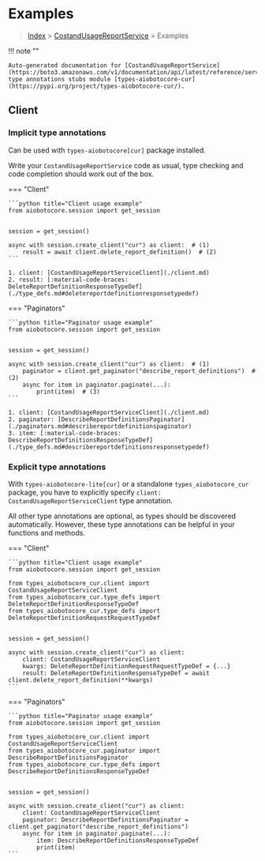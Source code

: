 # Examples

> [Index](../README.md) > [CostandUsageReportService](./README.md) > Examples

!!! note ""

    Auto-generated documentation for [CostandUsageReportService](https://boto3.amazonaws.com/v1/documentation/api/latest/reference/services/cur.html#CostandUsageReportService)
    type annotations stubs module [types-aiobotocore-cur](https://pypi.org/project/types-aiobotocore-cur/).

## Client

### Implicit type annotations

Can be used with `types-aiobotocore[cur]` package installed.

Write your `CostandUsageReportService` code as usual,
type checking and code completion should work out of the box.



=== "Client"

    ```python title="Client usage example"
    from aiobotocore.session import get_session


    session = get_session()

    async with session.create_client("cur") as client:  # (1)
        result = await client.delete_report_definition()  # (2)
    ```

    1. client: [CostandUsageReportServiceClient](./client.md)
    2. result: [:material-code-braces: DeleteReportDefinitionResponseTypeDef](./type_defs.md#deletereportdefinitionresponsetypedef) 



=== "Paginators"

    ```python title="Paginator usage example"
    from aiobotocore.session import get_session


    session = get_session()

    async with session.create_client("cur") as client:  # (1)
        paginator = client.get_paginator("describe_report_definitions")  # (2)
        async for item in paginator.paginate(...):
            print(item)  # (3)
    ```

    1. client: [CostandUsageReportServiceClient](./client.md)
    2. paginator: [DescribeReportDefinitionsPaginator](./paginators.md#describereportdefinitionspaginator)
    3. item: [:material-code-braces: DescribeReportDefinitionsResponseTypeDef](./type_defs.md#describereportdefinitionsresponsetypedef) 




### Explicit type annotations

With `types-aiobotocore-lite[cur]`
or a standalone `types_aiobotocore_cur` package, you have to explicitly specify
`client: CostandUsageReportServiceClient` type annotation.

All other type annotations are optional, as types should be discovered automatically.
However, these type annotations can be helpful in your functions and methods.


=== "Client"

    ```python title="Client usage example"
    from aiobotocore.session import get_session

    from types_aiobotocore_cur.client import CostandUsageReportServiceClient
    from types_aiobotocore_cur.type_defs import DeleteReportDefinitionResponseTypeDef
    from types_aiobotocore_cur.type_defs import DeleteReportDefinitionRequestRequestTypeDef


    session = get_session()

    async with session.create_client("cur") as client:
        client: CostandUsageReportServiceClient
        kwargs: DeleteReportDefinitionRequestRequestTypeDef = {...}
        result: DeleteReportDefinitionResponseTypeDef = await client.delete_report_definition(**kwargs)
    ```



=== "Paginators"

    ```python title="Paginator usage example"
    from aiobotocore.session import get_session

    from types_aiobotocore_cur.client import CostandUsageReportServiceClient
    from types_aiobotocore_cur.paginator import DescribeReportDefinitionsPaginator
    from types_aiobotocore_cur.type_defs import DescribeReportDefinitionsResponseTypeDef


    session = get_session()

    async with session.create_client("cur") as client:
        client: CostandUsageReportServiceClient
        paginator: DescribeReportDefinitionsPaginator = client.get_paginator("describe_report_definitions")
        async for item in paginator.paginate(...):
            item: DescribeReportDefinitionsResponseTypeDef
            print(item)
    ```


